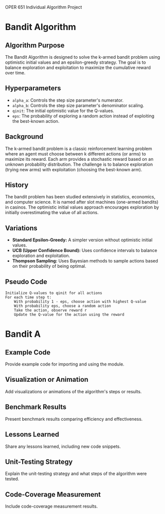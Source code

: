 OPER 651 Individual Algorithm Project
# Bandit Algorithm

## Algorithm Purpose
The Bandit Algorithm is designed to solve the k-armed bandit problem using optimistic initial values and an epsilon-greedy strategy. The goal is to balance exploration and exploitation to maximize the cumulative reward over time.

## Hyperparameters
- `alpha_a`: Controls the step size parameter's numerator.
- `alpha_b`: Controls the step size parameter's denominator scaling.
- `qinit`: The initial optimistic value for the Q-values.
- `eps`: The probability of exploring a random action instead of exploiting the best-known action.

## Background
The k-armed bandit problem is a classic reinforcement learning problem where an agent must choose between k different actions (or arms) to maximize its reward. Each arm provides a stochastic reward based on an unknown probability distribution. The challenge is to balance exploration (trying new arms) with exploitation (choosing the best-known arm).

## History
The bandit problem has been studied extensively in statistics, economics, and computer science. It is named after slot machines (one-armed bandits) in casinos. The optimistic initial values approach encourages exploration by initially overestimating the value of all actions.

## Variations
- **Standard Epsilon-Greedy:** A simpler version without optimistic initial values.
- **UCB (Upper Confidence Bound):** Uses confidence intervals to balance exploration and exploitation.
- **Thompson Sampling:** Uses Bayesian methods to sample actions based on their probability of being optimal.

## Pseudo Code
```pseudo
Initialize Q-values to qinit for all actions
For each time step t:
    With probability 1 - eps, choose action with highest Q-value
    With probability eps, choose a random action
    Take the action, observe reward r
    Update the Q-value for the action using the reward
```

# Bandit A

## Example Code
Provide example code for importing and using the module.

## Visualization or Animation
Add visualizations or animations of the algorithm's steps or results.

## Benchmark Results
Present benchmark results comparing efficiency and effectiveness.

## Lessons Learned
Share any lessons learned, including new code snippets.

## Unit-Testing Strategy
Explain the unit-testing strategy and what steps of the algorithm were tested.

## Code-Coverage Measurement
Include code-coverage measurement results.
